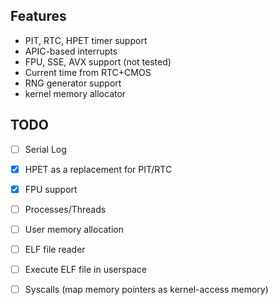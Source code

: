 ## Features
- PIT, RTC, HPET timer support
- APIC-based interrupts
- FPU, SSE, AVX support (not tested)
- Current time from RTC+CMOS
- RNG generator support
- kernel memory allocator

## TODO
- [ ] Serial Log
- [X] HPET as a replacement for PIT/RTC
- [X] FPU support

- [ ] Processes/Threads
- [ ] User memory allocation
- [ ] ELF file reader
- [ ] Execute ELF file in userspace
- [ ] Syscalls (map memory pointers as kernel-access memory)
